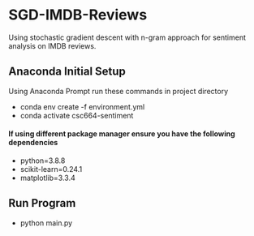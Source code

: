 # SGD-IMDB-Reviews
Using stochastic gradient descent with n-gram approach for sentiment analysis on IMDB reviews.

## Anaconda Initial Setup
Using Anaconda Prompt run these commands in project directory

- conda env create -f environment.yml
- conda activate csc664-sentiment

#### If using different package manager ensure you have the following dependencies
- python=3.8.8
- scikit-learn=0.24.1
- matplotlib=3.3.4

## Run Program
- python main.py
